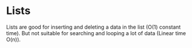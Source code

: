 # Lists
Lists are good for inserting and deleting a data in the list (O(1) constant time). But not suitable for searching and looping a lot of data (Linear time O(n)).

